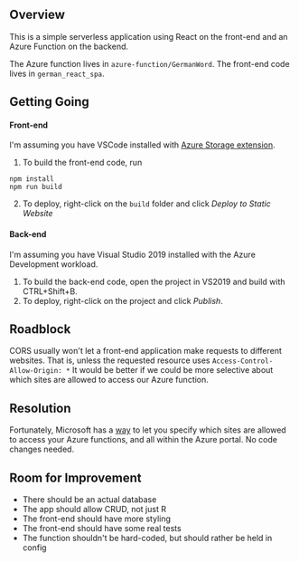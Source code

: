 ## Overview

This is a simple serverless application using React on the front-end and an Azure Function on the backend.

The Azure function lives in `azure-function/GermanWord`.
The front-end code lives in `german_react_spa`.
## Getting Going
#### Front-end
I'm assuming you have VSCode installed with [Azure Storage extension](https://marketplace.visualstudio.com/items?itemName=ms-azuretools.vscode-azurestorage).
1. To build the front-end code, run
```
npm install
npm run build
```
2. To deploy, right-click on the `build` folder and click *Deploy to Static Website*

#### Back-end
I'm assuming you have Visual Studio 2019 installed with the Azure Development workload.
1. To build the back-end code, open the project in VS2019 and build with CTRL+Shift+B.
2. To deploy, right-click on the project and click *Publish*.

## Roadblock

CORS usually won't let a front-end application make requests to different websites. That is, unless the requested resource uses `Access-Control-Allow-Origin: *`
It would be better if we could be more selective about which sites are allowed to access our Azure function.
## Resolution

Fortunately, Microsoft has a [way](https://docs.microsoft.com/en-us/azure/azure-functions/functions-how-to-use-azure-function-app-settings) to let you specify which sites are allowed to access your Azure functions, and all within the Azure portal. No code changes needed.

## Room for Improvement
* There should be an actual database
* The app should allow CRUD, not just R
* The front-end should have more styling
* The front-end should have some real tests
* The function shouldn't be hard-coded, but should rather be held in config
